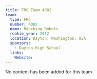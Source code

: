 ```yaml
---
title: FRC Team 4082
team:
  type: FRC
  number: 4082
  name: Ranching Robots
  rookie_year: 2012
  location: Dayton, Washington, USA
  sponsors:
    - Dayton High School
  links:
    Website: 
---
```

No content has been added for this team